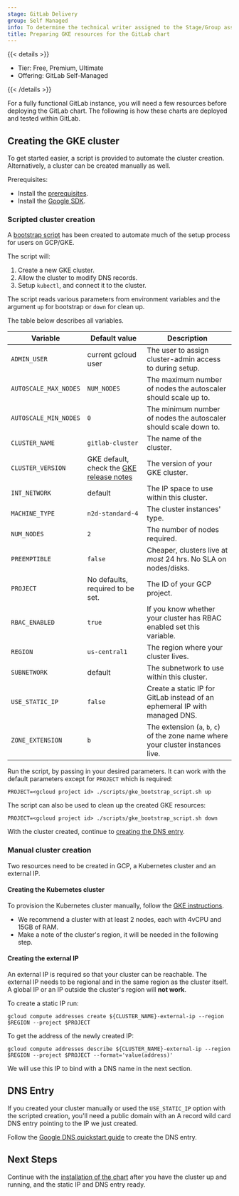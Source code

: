 ```yaml
---
stage: GitLab Delivery
group: Self Managed
info: To determine the technical writer assigned to the Stage/Group associated with this page, see https://handbook.gitlab.com/handbook/product/ux/technical-writing/#assignments
title: Preparing GKE resources for the GitLab chart
---
```


{{< details >}}

- Tier: Free, Premium, Ultimate
- Offering: GitLab Self-Managed

{{< /details >}}

For a fully functional GitLab instance, you will need a few resources before
deploying the GitLab chart. The following is how these charts are deployed
and tested within GitLab.

## Creating the GKE cluster

To get started easier, a script is provided to automate the cluster creation.
Alternatively, a cluster can be created manually as well.

Prerequisites:

- Install the [prerequisites](../tools.md).
- Install the [Google SDK](https://cloud.google.com/sdk/docs/install).

### Scripted cluster creation

A [bootstrap script](https://gitlab.com/gitlab-org/charts/gitlab/blob/master/scripts/gke_bootstrap_script.sh)
has been created to automate much of the setup process for users on GCP/GKE.

The script will:

1. Create a new GKE cluster.
1. Allow the cluster to modify DNS records.
1. Setup `kubectl`, and connect it to the cluster.

The script reads various parameters from environment variables and the argument
`up` for bootstrap or `down` for clean up.

The table below describes all variables.

| Variable              | Default value                     | Description |
|-----------------------|-----------------------------------|-------------|
| `ADMIN_USER`          | current gcloud user               | The user to assign cluster-admin access to during setup. |
| `AUTOSCALE_MAX_NODES` | `NUM_NODES`                       | The maximum number of nodes the autoscaler should scale up to. |
| `AUTOSCALE_MIN_NODES` | `0`                               | The minimum number of nodes the autoscaler should scale down to. |
| `CLUSTER_NAME`        | `gitlab-cluster`                  | The name of the cluster. |
| `CLUSTER_VERSION`     | GKE default, check the [GKE release notes](https://cloud.google.com/kubernetes-engine/docs/release-notes) | The version of your GKE cluster. |
| `INT_NETWORK`         | default                           | The IP space to use within this cluster. |
| `MACHINE_TYPE`        | `n2d-standard-4`                  | The cluster instances' type. |
| `NUM_NODES`           | `2`                               | The number of nodes required. |
| `PREEMPTIBLE`         | `false`                           | Cheaper, clusters live at *most* 24 hrs. No SLA on nodes/disks. |
| `PROJECT`             | No defaults, required to be set.  | The ID of your GCP project. |
| `RBAC_ENABLED`        | `true`                            | If you know whether your cluster has RBAC enabled set this variable. |
| `REGION`              | `us-central1`                     | The region where your cluster lives. |
| `SUBNETWORK`          | default                           | The subnetwork to use within this cluster. |
| `USE_STATIC_IP`       | `false`                           | Create a static IP for GitLab instead of an ephemeral IP with managed DNS. |
| `ZONE_EXTENSION`      | `b`                               | The extension (`a`, `b`, `c`) of the zone name where your cluster instances live. |

Run the script, by passing in your desired parameters. It can work with the
default parameters except for `PROJECT` which is required:

```shell
PROJECT=<gcloud project id> ./scripts/gke_bootstrap_script.sh up
```

The script can also be used to clean up the created GKE resources:

```shell
PROJECT=<gcloud project id> ./scripts/gke_bootstrap_script.sh down
```

With the cluster created, continue to [creating the DNS entry](#dns-entry).

### Manual cluster creation

Two resources need to be created in GCP, a Kubernetes cluster and an external IP.

#### Creating the Kubernetes cluster

To provision the Kubernetes cluster manually, follow the
[GKE instructions](https://cloud.google.com/kubernetes-engine/docs/how-to/creating-a-zonal-cluster).

- We recommend a cluster with at least 2 nodes, each with 4vCPU and 15GB of RAM.
- Make a note of the cluster's region, it will be needed in the following step.

#### Creating the external IP

An external IP is required so that your cluster can be reachable. The external
IP needs to be regional and in the same region as the cluster itself. A global
IP or an IP outside the cluster's region will **not work**.

To create a static IP run:

`gcloud compute addresses create ${CLUSTER_NAME}-external-ip --region $REGION --project $PROJECT`

To get the address of the newly created IP:

`gcloud compute addresses describe ${CLUSTER_NAME}-external-ip --region $REGION --project $PROJECT --format='value(address)'`

We will use this IP to bind with a DNS name in the next section.

## DNS Entry

If you created your cluster manually or used the `USE_STATIC_IP` option with the scripted creation,
you'll need a public domain with an A record wild card DNS entry pointing to the IP we just created.

Follow the [Google DNS quickstart guide](https://cloud.google.com/dns/docs/set-up-dns-records-domain-name)
to create the DNS entry.

## Next Steps

Continue with the [installation of the chart](../deployment.md) after you have
the cluster up and running, and the static IP and DNS entry ready.
